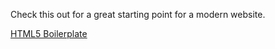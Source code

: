 Check this out for a great starting point for a modern website.

[HTML5 Boilerplate](https://github.com/h5bp/html5-boilerplate)
